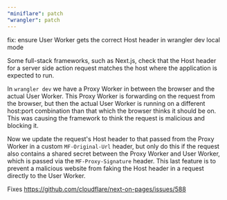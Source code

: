 ```yaml
---
"miniflare": patch
"wrangler": patch
---
```


fix: ensure User Worker gets the correct Host header in wrangler dev local mode

Some full-stack frameworks, such as Next.js, check that the Host header for a server
side action request matches the host where the application is expected to run.

In `wrangler dev` we have a Proxy Worker in between the browser and the actual User Worker.
This Proxy Worker is forwarding on the request from the browser, but then the actual User
Worker is running on a different host:port combination than that which the browser thinks
it should be on. This was causing the framework to think the request is malicious and blocking
it.

Now we update the request's Host header to that passed from the Proxy Worker in a custom `MF-Original-Url`
header, but only do this if the request also contains a shared secret between the Proxy Worker
and User Worker, which is passed via the `MF-Proxy-Signature` header. This last feature is to
prevent a malicious website from faking the Host header in a request directly to the User Worker.

Fixes https://github.com/cloudflare/next-on-pages/issues/588
